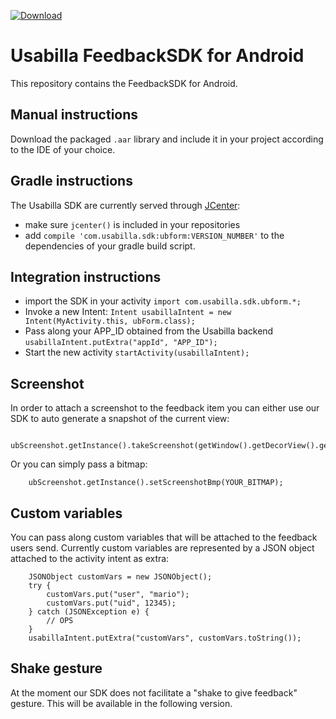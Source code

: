  [ ![Download](https://api.bintray.com/packages/usabilla/maven/ubform/images/download.svg) ](https://bintray.com/usabilla/maven/ubform/_latestVersion)

# Usabilla FeedbackSDK for Android
This repository contains the FeedbackSDK for Android.

## Manual instructions
Download the packaged `.aar` library and include it in your project according to the IDE of your choice.

## Gradle instructions
The Usabilla SDK are currently served through [JCenter](https://bintray.com/usabilla/maven/ubform/view):
 - make sure `jcenter()` is included in your repositories
 - add `compile 'com.usabilla.sdk:ubform:VERSION_NUMBER'` to the dependencies of your gradle build script.

## Integration instructions
 - import the SDK in your activity `import com.usabilla.sdk.ubform.*;`
 - Invoke a new Intent: `Intent usabillaIntent = new Intent(MyActivity.this, ubForm.class);`
 - Pass along your APP_ID obtained from the Usabilla backend `usabillaIntent.putExtra("appId", "APP_ID");`
 - Start the new activity `startActivity(usabillaIntent);`

## Screenshot
In order to attach a screenshot to the feedback item you can either use our SDK to auto generate a snapshot of the current view:
```
    ubScreenshot.getInstance().takeScreenshot(getWindow().getDecorView().getRootView());
```
Or you can simply pass a bitmap:
```
    ubScreenshot.getInstance().setScreenshotBmp(YOUR_BITMAP);
```

## Custom variables
You can pass along custom variables that will be attached to the feedback users send.
Currently custom variables are represented by a JSON object attached to the activity intent as extra:
```
    JSONObject customVars = new JSONObject();
    try {
        customVars.put("user", "mario");
        customVars.put("uid", 12345);
    } catch (JSONException e) {
        // OPS
    }
    usabillaIntent.putExtra("customVars", customVars.toString());
```

## Shake gesture
At the moment our SDK does not facilitate a "shake to give feedback" gesture. This will be available in the following version.